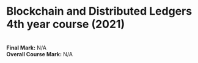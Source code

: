 # Blockchain and Distributed Ledgers 4th year course (2021)

<br><b>Final Mark:</b> N/A
<br><b>Overall Course Mark:</b> N/A
